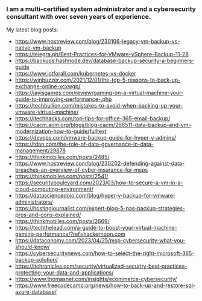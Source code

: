 ### I am a multi-certified system administrator and a cybersecurity consultant with over seven years of experience.
My latest blog posts:

- https://www.hostreview.com/blog/230106-legacy-vm-backup-vs-native-vm-backup
- https://telegra.ph/Best-Practices-for-VMware-vSphere-Backup-11-28
- https://backups.hashnode.dev/database-backup-security-a-beginners-guide
- https://www.iotforall.com/kubernetes-vs-docker
- https://winbuzzer.com/2021/12/01/the-top-5-reasons-to-back-up-exchange-online-xcxwgp/
- https://jayisgames.com/review/gaming-on-a-virtual-machine-your-guide-to-improving-performance-.php
- https://techbullion.com/mistakes-to-avoid-when-backing-up-your-vmware-virtual-machine/
- https://itechhacks.com/top-tips-for-office-365-email-backup/
- https://cacm.acm.org/blogs/blog-cacm/266511-data-backup-and-vm-modernization-how-to-guide/fulltext
- https://devops.com/vmware-backup-guide-for-hyper-v-admins/
- https://tdan.com/the-role-of-data-governance-in-data-management/29878
- https://thinkmobiles.com/posts/2485/
- https://www.hostreview.com/blog/230202-defending-against-data-breaches-an-overview-of-cyber-insurance-for-msps
- https://thinkmobiles.com/posts/2541/
- https://securityboulevard.com/2023/03/how-to-secure-a-vm-in-a-cloud-computing-environment/
- https://datasciencedojo.com/blog/hyper-v-backup-for-vmware-administrators/
- https://hostingjournalist.com/expert-blog-5-nas-backup-strategies-pros-and-cons-explained/
- https://thinkmobiles.com/posts/2669/
- https://techthelead.com/a-guide-to-boost-your-virtual-machine-gaming-performance/?ref=hackernoon.com
- https://dataconomy.com/2023/04/25/msp-cybersecurity-what-you-should-know/
- https://cybersecuritynews.com/how-to-select-the-right-microsoft-365-backup-solution/
- https://itchronicles.com/security/virtualized-security-best-practices-protecting-your-data-and-applications/
- https://www.thomasnet.com/insights/ecommerce-cybersecurity/
- https://www.freecodecamp.org/news/how-to-back-up-and-restore-sql-azure-database/
<!--
**billgerenger/billgerenger** is a ✨ _special_ ✨ repository because its `README.md` (this file) appears on your GitHub profile.

Here are some ideas to get you started:

- 🔭 I’m currently working on ...
- 🌱 I’m currently learning ...
- 👯 I’m looking to collaborate on ...
- 🤔 I’m looking for help with ...
- 💬 Ask me about ...
- 📫 How to reach me: ...
- 😄 Pronouns: ...
- ⚡ Fun fact: ...
-->

